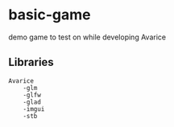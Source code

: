 # basic-game
demo game to test on while developing Avarice
## Libraries
    Avarice
        -glm
        -glfw
        -glad
        -imgui
        -stb